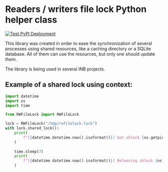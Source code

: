 # Readers / writers file lock Python helper class

[![Test PyPI Deployment](https://github.com/inab/RWFileLock/actions/workflows/build_n_deploy.yml/badge.svg)](https://github.com/inab/RWFileLock/actions/workflows/build_n_deploy.yml)

This library was created in order to ease the synchronization of several processes
using shared resources, like a caching directory or a SQLite database. All of them
can use the resources, but only one should update them.

The library is being used in several INB projects.

## Example of a shared lock using context:

```python
import datetime
import os
import time

from RWFileLock import RWFileLock

lock = RWFileLock("/tmp/rwfilelock.lock")
with lock.shared_lock():
    print(
        f"[{datetime.datetime.now().isoformat()}] Got shlock {os.getpid()}"
    )
	
    time.sleep(7)
    print(
        f"[{datetime.datetime.now().isoformat()}] Releasing shlock {os.getpid()}"
    )

```
